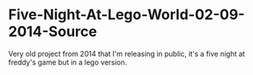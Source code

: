 # Five-Night-At-Lego-World-02-09-2014-Source
Very old project from 2014 that I'm releasing in public, it's a five night at freddy's game but in a lego version.
